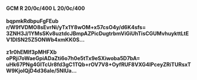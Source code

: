 #### GCM R 20/0c/400 L 20/0c/400
**bqpmkRdbpuFgFEub**<br/>**r/W9fVDMO8sEvrNi/yTx1Y8wOM+x57csO4y/d6K4sfs=**<br/>**3ZNH3J/1YMsSKv8uztdcJBmpAZPicDugtrbmViGiUhTisCGUMvhuykttLtEV1DISN25Z5ONWb4xmKK0S...**<br/><br/>
**z1r0hEMlf3pMHFXb**<br/>**oPRji7oWaeGpiADaZti6o7h0e5tTx9eSXiwoba5D7bA=**<br/>**uHk67PNg4GITcUr8fd3gC1TQb+rOV7V8+OyfRUF8VXG4IPceyZRiTURsxTW9KjolQjD4d36ale/5NIUa...**